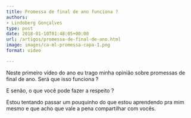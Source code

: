 ```yaml
---
title: Promessa de final de ano funciona ?
authors:
- Lindoberg Gonçalves
type: post
date: 2018-01-10T01:48:05+00:00
url: /artigos/promessa-de-final-de-ano.html
image: images/ca-ml-promessa-capa-1.png
format: video

---
```

Neste primeiro vídeo do ano eu trago minha opinião sobre promessas de final de ano. Será que isso funciona ?

E senão, o que você pode fazer a respeito ?

Estou tentando passar um pouquinho do que estou aprendendo pra mim mesmo e que acho que vale a pena compartilhar com vocês.